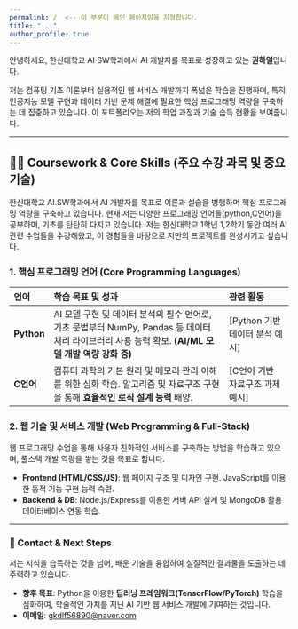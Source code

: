 ```yaml
---
permalink: /  <-- 이 부분이 메인 페이지임을 지정합니다.
title: "..."
author_profile: true
---
```


안녕하세요, 한신대학교 AI·SW학과에서 AI 개발자를 목표로 성장하고 있는 **권하일**입니다.

저는 컴퓨팅 기초 이론부터 실용적인 웹 서비스 개발까지 폭넓은 학습을 진행하며, 특히 인공지능 모델 구현과 데이터 기반 문제 해결에 필요한 핵심 프로그래밍 역량을 구축하는 데 집중하고 있습니다. 이 포트폴리오는 저의 학업 과정과 기술 습득 현황을 보여줍니다.

---

## 👨‍🎓 Coursework & Core Skills (주요 수강 과목 및 중요 기술)

한신대학교 AI.SW학과에서 AI 개발자를 목표로 이론과 실습을 병행하며 핵심 프로그래밍 역량을 구축하고 있습니다. 현재 저는 다양한 프로그래밍 언어들(python,C언어)을 공부하며, 기초를 탄탄히 다지고 있습니다. 저는 한신대학교 1학년 1,2학기 동안 여러 AI 관련 수업들을 수강해왔고, 이 경험들을 바탕으로 저만의 프로젝트를 완성시키고 싶습니다.

### 1. 핵심 프로그래밍 언어 (Core Programming Languages)

| 언어 | 학습 목표 및 성과 | 관련 활동 |
| :--- | :--- | :--- |
| **Python** | AI 모델 구현 및 데이터 분석의 필수 언어로, 기초 문법부터 NumPy, Pandas 등 데이터 처리 라이브러리 사용 능력 확보. **(AI/ML 모델 개발 역량 강화 중)** | [Python 기반 데이터 분석 예시] |
| **C언어** | 컴퓨터 과학의 기본 원리 및 메모리 관리 이해를 위한 심화 학습. 알고리즘 및 자료구조 구현을 통해 **효율적인 로직 설계 능력** 배양. | [C언어 기반 자료구조 과제 예시] |

### 2. 웹 기술 및 서비스 개발 (Web Programming & Full-Stack)

웹 프로그래밍 수업을 통해 사용자 친화적인 서비스를 구축하는 방법을 학습하고 있으며, 풀스택 개발 역량을 쌓는 것을 목표로 합니다.

* **Frontend (HTML/CSS/JS)**: 웹 페이지 구조 및 디자인 구현. JavaScript를 이용한 동적 기능 구현 능력 숙련.
* **Backend & DB**: Node.js/Express를 이용한 서버 API 설계 및 MongoDB 활용 데이터베이스 연동 학습.

---

### 🚀 Contact & Next Steps

저는 지식을 습득하는 것을 넘어, 배운 기술을 융합하여 실질적인 결과물을 도출하는 데 주력하고 있습니다.

* **향후 목표**: Python을 이용한 **딥러닝 프레임워크(TensorFlow/PyTorch)** 학습을 심화하여, 학술적인 가치를 지닌 AI 기반 웹 서비스 개발에 기여하는 것입니다.
* **이메일**: gkdlf56890@naver.com